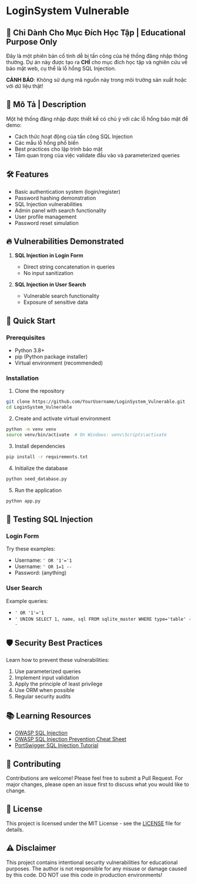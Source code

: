 # LoginSystem Vulnerable

## 🚨 Chỉ Dành Cho Mục Đích Học Tập | Educational Purpose Only
Đây là một phiên bản cố tình dễ bị tấn công của hệ thống đăng nhập thông thường. Dự án này được tạo ra **CHỈ** cho mục đích học tập và nghiên cứu về bảo mật web, cụ thể là lỗ hổng SQL Injection.

**CẢNH BÁO**: Không sử dụng mã nguồn này trong môi trường sản xuất hoặc với dữ liệu thật!

## 📝 Mô Tả | Description
Một hệ thống đăng nhập được thiết kế có chủ ý với các lỗ hổng bảo mật để demo:
- Cách thức hoạt động của tấn công SQL Injection
- Các mẫu lỗ hổng phổ biến
- Best practices cho lập trình bảo mật
- Tầm quan trọng của việc validate đầu vào và parameterized queries

## 🛠 Features
- Basic authentication system (login/register)
- Password hashing demonstration
- SQL Injection vulnerabilities
- Admin panel with search functionality
- User profile management
- Password reset simulation

## 🔥 Vulnerabilities Demonstrated
1. **SQL Injection in Login Form**
   - Direct string concatenation in queries
   - No input sanitization
   
2. **SQL Injection in User Search**
   - Vulnerable search functionality
   - Exposure of sensitive data

## 🚀 Quick Start

### Prerequisites
- Python 3.8+
- pip (Python package installer)
- Virtual environment (recommended)

### Installation
1. Clone the repository
```bash
git clone https://github.com/YourUsername/LoginSystem_Vulnerable.git
cd LoginSystem_Vulnerable
```

2. Create and activate virtual environment
```bash
python -m venv venv
source venv/bin/activate  # On Windows: venv\Scripts\activate
```

3. Install dependencies
```bash
pip install -r requirements.txt
```

4. Initialize the database
```bash
python seed_database.py
```

5. Run the application
```bash
python app.py
```

## 🎯 Testing SQL Injection

### Login Form
Try these examples:
- Username: `' OR '1'='1`
- Username: `' OR 1=1 --`
- Password: (anything)

### User Search
Example queries:
- `' OR '1'='1`
- `' UNION SELECT 1, name, sql FROM sqlite_master WHERE type='table' --`

## 🛡️ Security Best Practices
Learn how to prevent these vulnerabilities:
1. Use parameterized queries
2. Implement input validation
3. Apply the principle of least privilege
4. Use ORM when possible
5. Regular security audits

## 📚 Learning Resources
- [OWASP SQL Injection](https://owasp.org/www-community/attacks/SQL_Injection)
- [OWASP SQL Injection Prevention Cheat Sheet](https://cheatsheetseries.owasp.org/cheatsheets/SQL_Injection_Prevention_Cheat_Sheet.html)
- [PortSwigger SQL Injection Tutorial](https://portswigger.net/web-security/sql-injection)

## 🤝 Contributing
Contributions are welcome! Please feel free to submit a Pull Request. For major changes, please open an issue first to discuss what you would like to change.

## 📜 License
This project is licensed under the MIT License - see the [LICENSE](LICENSE) file for details.

## ⚠️ Disclaimer
This project contains intentional security vulnerabilities for educational purposes. The author is not responsible for any misuse or damage caused by this code. DO NOT use this code in production environments!
